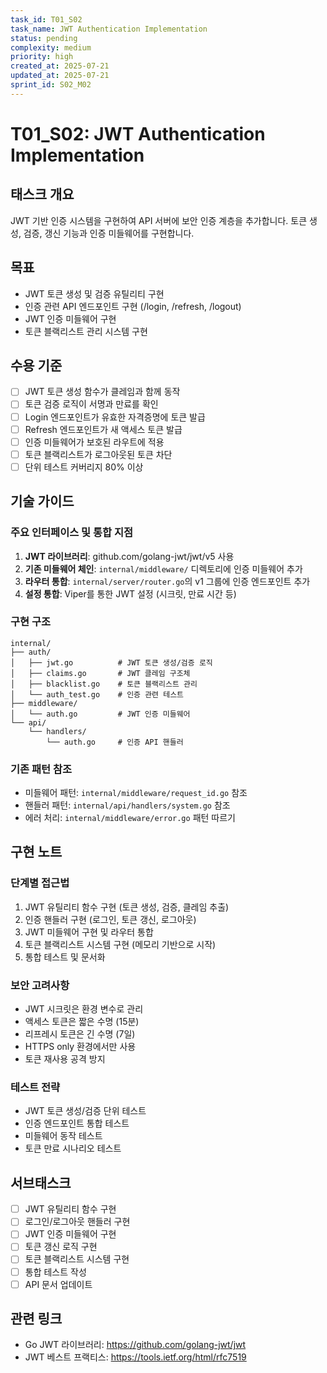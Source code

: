 ```yaml
---
task_id: T01_S02
task_name: JWT Authentication Implementation
status: pending
complexity: medium
priority: high
created_at: 2025-07-21
updated_at: 2025-07-21
sprint_id: S02_M02
---
```


# T01_S02: JWT Authentication Implementation

## 태스크 개요

JWT 기반 인증 시스템을 구현하여 API 서버에 보안 인증 계층을 추가합니다. 토큰 생성, 검증, 갱신 기능과 인증 미들웨어를 구현합니다.

## 목표

- JWT 토큰 생성 및 검증 유틸리티 구현
- 인증 관련 API 엔드포인트 구현 (/login, /refresh, /logout)
- JWT 인증 미들웨어 구현
- 토큰 블랙리스트 관리 시스템 구현

## 수용 기준

- [ ] JWT 토큰 생성 함수가 클레임과 함께 동작
- [ ] 토큰 검증 로직이 서명과 만료를 확인
- [ ] Login 엔드포인트가 유효한 자격증명에 토큰 발급
- [ ] Refresh 엔드포인트가 새 액세스 토큰 발급
- [ ] 인증 미들웨어가 보호된 라우트에 적용
- [ ] 토큰 블랙리스트가 로그아웃된 토큰 차단
- [ ] 단위 테스트 커버리지 80% 이상

## 기술 가이드

### 주요 인터페이스 및 통합 지점

1. **JWT 라이브러리**: github.com/golang-jwt/jwt/v5 사용
2. **기존 미들웨어 체인**: `internal/middleware/` 디렉토리에 인증 미들웨어 추가
3. **라우터 통합**: `internal/server/router.go`의 v1 그룹에 인증 엔드포인트 추가
4. **설정 통합**: Viper를 통한 JWT 설정 (시크릿, 만료 시간 등)

### 구현 구조

```
internal/
├── auth/
│   ├── jwt.go          # JWT 토큰 생성/검증 로직
│   ├── claims.go       # JWT 클레임 구조체
│   ├── blacklist.go    # 토큰 블랙리스트 관리
│   └── auth_test.go    # 인증 관련 테스트
├── middleware/
│   └── auth.go         # JWT 인증 미들웨어
└── api/
    └── handlers/
        └── auth.go     # 인증 API 핸들러
```

### 기존 패턴 참조

- 미들웨어 패턴: `internal/middleware/request_id.go` 참조
- 핸들러 패턴: `internal/api/handlers/system.go` 참조
- 에러 처리: `internal/middleware/error.go` 패턴 따르기

## 구현 노트

### 단계별 접근법

1. JWT 유틸리티 함수 구현 (토큰 생성, 검증, 클레임 추출)
2. 인증 핸들러 구현 (로그인, 토큰 갱신, 로그아웃)
3. JWT 미들웨어 구현 및 라우터 통합
4. 토큰 블랙리스트 시스템 구현 (메모리 기반으로 시작)
5. 통합 테스트 및 문서화

### 보안 고려사항

- JWT 시크릿은 환경 변수로 관리
- 액세스 토큰은 짧은 수명 (15분)
- 리프레시 토큰은 긴 수명 (7일)
- HTTPS only 환경에서만 사용
- 토큰 재사용 공격 방지

### 테스트 전략

- JWT 토큰 생성/검증 단위 테스트
- 인증 엔드포인트 통합 테스트
- 미들웨어 동작 테스트
- 토큰 만료 시나리오 테스트

## 서브태스크

- [ ] JWT 유틸리티 함수 구현
- [ ] 로그인/로그아웃 핸들러 구현
- [ ] JWT 인증 미들웨어 구현
- [ ] 토큰 갱신 로직 구현
- [ ] 토큰 블랙리스트 시스템 구현
- [ ] 통합 테스트 작성
- [ ] API 문서 업데이트

## 관련 링크

- Go JWT 라이브러리: https://github.com/golang-jwt/jwt
- JWT 베스트 프랙티스: https://tools.ietf.org/html/rfc7519